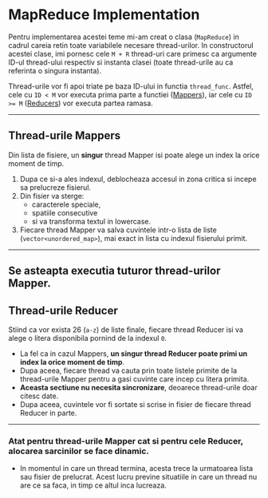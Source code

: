 # MapReduce Implementation

Pentru implementarea acestei teme mi-am creat o clasa (`MapReduce`) in cadrul careia retin toate variabilele necesare thread-urilor. In constructorul acestei clase, imi pornesc cele `M + R` thread-uri care primesc ca argumente ID-ul thread-ului respectiv si instanta clasei (toate thread-urile au ca referinta o singura instanta).

Thread-urile vor fi apoi triate pe baza ID-ului in functia `thread_func`. Astfel, cele cu `ID < M` vor executa prima parte a functiei (<u>Mappers</u>), iar cele cu `ID >= M` (<u>Reducers</u>) vor executa partea ramasa.

---

## Thread-urile Mappers

Din lista de fisiere, un **singur** thread Mapper isi poate alege un index la orice moment de timp. 

1. Dupa ce si-a ales indexul, deblocheaza accesul in zona critica si incepe sa prelucreze fisierul. 
2. Din fisier va sterge:
   - caracterele speciale,
   - spatiile consecutive
   - si va transforma textul in lowercase. 
3. Fiecare thread Mapper va salva cuvintele intr-o lista de liste (`vector<unordered_map>`), mai exact in lista cu indexul fisierului primit.

---

## Se asteapta executia tuturor thread-urilor Mapper.


## Thread-urile Reducer

Stiind ca vor exista 26 (`a-z`) de liste finale, fiecare thread Reducer isi va alege o litera disponibila pornind de la indexul `0`. 

- La fel ca in cazul Mappers, **un singur thread Reducer poate primi un index la orice moment de timp**. 
- Dupa aceea, fiecare thread va cauta prin toate listele primite de la thread-urile Mapper pentru a gasi cuvinte care incep cu litera primita.
- **Aceasta sectiune nu necesita sincronizare**, deoarece thread-urile doar citesc date.
- Dupa aceea, cuvintele vor fi sortate si scrise in fisier de fiecare thread Reducer in parte.

---


### Atat pentru thread-urile Mapper cat si pentru cele Reducer, alocarea sarcinilor se face **dinamic**. 
 - In momentul in care un thread termina, acesta trece la urmatoarea lista sau fisier de prelucrat. 
Acest lucru previne situatiile in care un thread nu are ce sa faca, in timp ce altul inca lucreaza.
